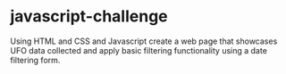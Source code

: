 # javascript-challenge

Using HTML and CSS and Javascript create a web page that showcases UFO data collected and apply basic filtering functionality using a date filtering form.
